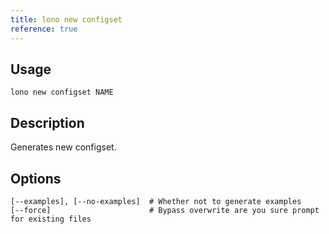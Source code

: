 ```yaml
---
title: lono new configset
reference: true
---
```


## Usage

    lono new configset NAME

## Description

Generates new configset.


## Options

```
[--examples], [--no-examples]  # Whether not to generate examples
[--force]                      # Bypass overwrite are you sure prompt for existing files
```

